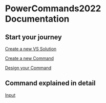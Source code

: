 # PowerCommands2022 Documentation
## Start your journey
[Create a new VS Solution](Create_new_%20project.md)

[Create a new Command](Create_new_command.md)

[Design your Command](Design_command.md)

## Command explained in detail
[Input](Input.md)
